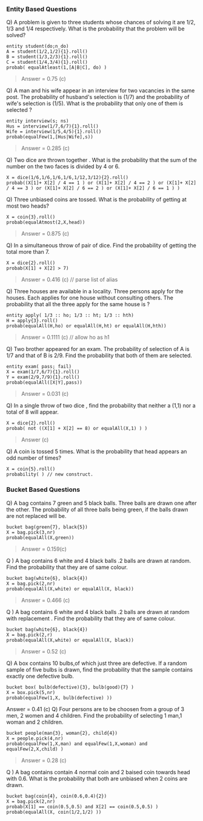 ### Entity Based Questions

Q) A problem is given to three students whose chances of solving it are 1/2, 1/3 and 1/4 respectively. What is the probability that the problem will be solved?
```
entity student(do;n_do)
A = student(1/2,1/2){1}.roll()
B = student(1/3,2/3){1}.roll()
C = student(1/4,3/4){1}.roll()
probab( equalAtleast(1,[A|B|C], do) )
```
> Answer = 0.75 (c)

Q) A man and his wife appear in an interview for two vacancies in the same post. The probability of husband's selection is (1/7) and the probability of wife's selection is (1/5). What is the probability that only one of them is selected ?
```
entity interview(s; ns)
Hus = interview(1/7,6/7){1}.roll()
Wife = interview(1/5,4/5){1}.roll()
probab(equalFew(1,[Hus|Wife],s))
```
> Answer = 	0.285 (c)

Q) Two dice are thrown together . What is the probability that the sum of the number on the two faces is divided by 4 or 6.
```
X = dice(1/6,1/6,1/6,1/6,1/12,3/12){2}.roll()
probab((X[1]+ X[2] / 4 == 1 ) or (X[1]+ X[2] / 4 == 2 ) or (X[1]+ X[2] / 4 == 3 ) or (X[1]+ X[2] / 6 == 2 ) or (X[1]+ X[2] / 6 == 1 ) )

```
Q) Three unbiased coins are tossed. What is the probability of getting at most two heads?
```
X = coin{3}.roll()
probab(equalAtmost(2,X,head))
```
> Answer = 0.875 (c)

Q) In a simultaneous throw of pair of dice. Find the probability of getting the total more than 7.
```
X = dice{2}.roll()
probab(X[1] + X[2] > 7)
```
> Answer = 0.416 (c) // parse list of alias

Q) Three houses are available in a locality. Three persons apply for the houses. Each applies for one house without consulting others. The probability that all the three apply for the same house is ?
```
entity apply( 1/3 :: ho; 1/3 :: ht; 1/3 :: hth)
H = apply{3}.roll()
probab(equalAll(H,ho) or equalAll(H,ht) or equalAll(H,hth))
```
> Answer = 0.1111 (c) // allow ho as h1

Q) Two brother appeared for an exam. The probability of selection of A is 1/7 and that of B is 2/9. Find the probability that both of them are selected.

```
entity exam( pass; fail)
X = exam(1/7,6/7){1}.roll()
Y = exam(2/9,7/9){1}.roll()
probab(equalAll([X|Y],pass))
```
> Answer = 0.031 (c)

Q) In a single throw of two dice , find the probability that neither a (1,1) nor a total of 8 will appear.
```
X = dice{2}.roll()
probab( not ((X[1] + X[2] == 8) or equalAll(X,1) ) )
```
> Answer (c)

Q) A coin is tossed 5 times. What is the probability that head appears an odd number of times?
```
X = coin{5}.roll()
probability( ) // new construct.
```

### Bucket Based Questions
Q) A bag contains 7 green and 5 black balls. Three balls are drawn one after the other. The probability of all three balls being green, if the balls drawn are not replaced will be.
```
bucket bag(green{7}, black{5})
X = bag.pick(3,nr)
probab(equalAll(X,green))
```
> Answer = 0.159(c)

Q )   A bag contains 6 white and 4 black balls .2 balls are drawn at random. Find the probability that they are of same colour.
```
bucket bag(white{6}, black{4})
X = bag.pick(2,nr)
probab(equalAll(X,white) or equalAll(X, black))
```
> Answer = 0.466 (c)

Q )   A bag contains 6 white and 4 black balls .2 balls are drawn at random with replacement . Find the probability that they are of same colour.
```
bucket bag(white{6}, black{4})
X = bag.pick(2,r)
probab(equalAll(X,white) or equalAll(X, black))
```
> Answer = 0.52 (c)

Q) A box contains 10 bulbs,of which just three are defective. If a random sample of five bulbs is drawn, find the probability that the sample contains exactly one defective bulb.
```
bucket box( bulb(defective){3}, bulb(good){7} )
X = box.pick(5,nr)
probab(equalFew(1,X, bulb(defective) ))
```
Answer = 0.41 (c)
Q)  Four persons are to be choosen from a group of 3 men, 2 women and 4 children. Find the probability of selecting 1 man,1 woman and 2 children.
```
bucket people(man{3}, woman{2}, child{4})
X = people.pick(4,nr)
probab(equalFew(1,X,man) and equalFew(1,X,woman) and equalFew(2,X,child) )
```
> Answer = 0.28 (c)

Q ) A bag contains contain 4 normal coin and 2 baised coin towards head with 0.6.  What is the probability that both are unbiased when 2 coins are drawn.
```
bucket bag(coin{4}, coin(0.6,0.4){2})
X = bag.pick(2,nr)
probab(X[1] == coin(0.5,0.5) and X[2] == coin(0.5,0.5) )
probab(equalAll(X, coin(1/2,1/2) ))
```
